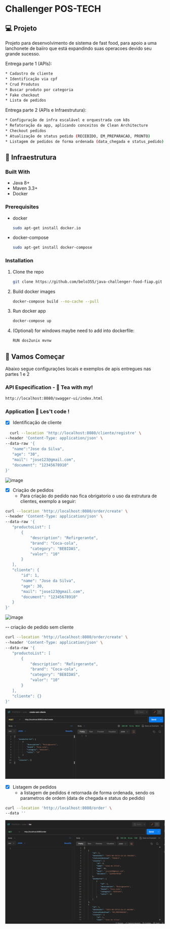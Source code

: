 
# Challenger POS-TECH 

## 💻 Projeto
Projeto para desenvolvimento de sistema de fast food, para apoio a uma lanchonete de baiiro que está expandindo suas operacoes devido seu grande sucesso. 

Entrega parte 1 (APIs):
  ```sh
* Cadastro de cliente
  * Identificação via cpf
* Crud Produtos
* Buscar produto por categoria
* Fake checkout 
* Lista de pedidos 
  ```

Entrega parte 2 (APIs e Infraestrutura):
  ```sh
* Configuração de infra escalável e orquestrada com k8s
* Refatoração da app, aplicando conceitos de Clean Architecture
  * Checkout pedidos 
  * Atualização de status pedido (RECEBIDO, EM_PREPARACAO, PRONTO)
  * Listagem de pedidos de forma ordenada (data_chegada e status_pedido)
  ```

## 🔖 Infraestrutura

### Built With

* Java 8+
* Maven 3.3+ 
* Docker

### Prerequisites

* docker
  ```sh
  sudo apt-get install docker.io
  ```
* docker-compose
  ```sh
  sudo apt-get install docker-compose
  ```

### Installation

1. Clone the repo
   ```sh
   git clone https://github.com/belo355/java-challenger-food-fiap.git
   ```
2. Build docker images
   ```sh
   docker-compose build --no-cache --pull
   ```
3. Run docker app
   ```sh
   docker-compose up
   ```
4. (Optional) for windows maybe need to add into dockerfile:
   ```sh
   RUN dos2unix mvnw
   ```



## 🚀 Vamos  Começar 

Abaixo segue configurações locais e exemplos de apis entregues nas partes 1 e 2 

### API Especification - 👀 Tea with my! 
 ```sh
http://localhost:8080/swagger-ui/index.html
 ```

### Application 👋 Les't code !

- [x] Identificação de cliente 
 ```sh
   curl --location 'http://localhost:8080/cliente/registre' \
--header 'Content-Type: application/json' \
--data-raw '{
    "name":"Jose da Silva",
    "age": "30", 
    "mail": "jose123@gmail.com",
    "document": "12345678910"
}'
   ```
![image](https://github.com/belo355/java-challenger-food-fiap/assets/42159611/1a3fc509-28bd-442e-b6c5-e14eac071e3c)


- [x] Criação de pedidos 
  - Para criação do pedido nao fica obrigatorio o uso da estrutura de clientes, exemplo a seguir: 
 ```sh
curl --location 'http://localhost:8080/order/create' \
--header 'Content-Type: application/json' \
--data-raw '{
    "productoList": [
        {
            "description": "Refirgerante",
            "brand": "Coca-cola",
            "category": "BEBIDAS",
            "valor": "10"
        }
    ],
    "cliente": {
        "id": 1,
        "name": "Jose da Silva",
        "age": 30,
        "mail": "jose123@gmail.com",
        "document": "12345678910"
    }
}'
   ```
![image](https://github.com/belo355/java-challenger-food-fiap/assets/42159611/5c01fcdb-b41f-4603-83e7-7350b00e436d)


-- criação de pedido sem cliente
 ```sh
curl --location 'http://localhost:8080/order/create' \
--header 'Content-Type: application/json' \
--data-raw '{
    "productoList": [
        {
            "description": "Refirgerante",
            "brand": "Coca-cola",
            "category": "BEBIDAS",
            "valor": "10"
        }
    ],
    "cliente": {}
}'
   ```
![img_3.png](img_3.png)

- [x] Listagem de pedidos
  - a listagem de pedidos é retornada de forma ordenada, sendo os parametros de ordem (data de chegada e status do pedido)
 ```sh
curl --location 'http://localhost:8080/order' \
--data ''
   ```
![img_1.png](img_1.png)


